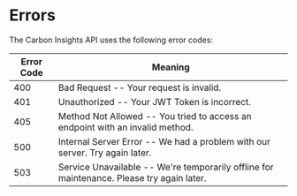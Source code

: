# Errors

The Carbon Insights API uses the following error codes:


Error Code | Meaning
---------- | -------
400 | Bad Request -- Your request is invalid.
401 | Unauthorized -- Your JWT Token is incorrect.
405 | Method Not Allowed -- You tried to access an endpoint with an invalid method.
500 | Internal Server Error -- We had a problem with our server. Try again later.
503 | Service Unavailable -- We're temporarily offline for maintenance. Please try again later.

<!-- 403 | Forbidden -- The kitten requested is hidden for administrators only. -->
<!-- 404 | Not Found -- The specified resource could not be found. -->
<!-- 406 | Not Acceptable -- You requested a format that isn't json. -->
<!-- 410 | Gone -- The kitten requested has been removed from our servers. -->
<!-- 418 | I'm a teapot. -->
<!-- 429 | Too Many Requests -- You're requesting too many kittens! Slow down! -->